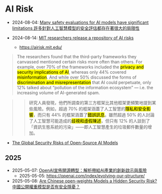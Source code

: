 # AI Risk

- 2024-08-04: [Many safety evaluations for AI models have significant limitations 許多針對人工智慧模型的安全評估都存在著很大的局限性](https://techcrunch.com/2024/08/04/many-safety-evaluations-for-ai-models-have-significant-limitations/)

- 2024-08-14: [MIT researchers release a repository of AI risks](https://techcrunch.com/2024/08/14/mit-researchers-release-a-repository-of-ai-risks/)
  - https://airisk.mit.edu/

> The researchers found that the third-party frameworks they canvassed mentioned certain risks more often than others. For example, over 70% of the frameworks included the <mark>privacy and security implications of AI</mark>, whereas only 44% covered <mark>misinformation</mark>. And while over 50% discussed the forms of <mark>discrimination and misrepresentation</mark> that AI could perpetuate, only 12% talked about “pollution of the information ecosystem” — i.e. the increasing volume of AI-generated spam.

>> 研究人員發現，他們所調查的第三方框架比其他框架更頻繁地提到某些風險。例如，超過 70% 的框架涵蓋了人工智慧的<mark>隱私和安全影響</mark>，而只有 44% 的框架涵蓋了<mark>錯誤訊息</mark>。雖然超過 50% 的人討論了人工智慧可能造成的<mark>歧視和虛假陳述</mark>，但只有 12% 的人談到了「資訊生態系統的污染」——即人工智慧產生的垃圾郵件數量的增加。

- [The Global Security Risks of Open-Source AI Models](https://www.globalcenter.ai/analysis/articles/the-global-security-risks-of-open-source-ai-models)

## 2025

- 2025-05-07: [OpenAI宣佈開源轉型：解析帶給AI產業的創新啟示與風險](https://blog.starrocket.io/posts/openai-open-source-shift-risks-opportunities/)
  - 2025-05-05: https://openai.com/index/evolving-our-structure/
- 2025-05-08: [Are Chinese open-weights Models a Hidden Security Risk? 中國公開權重模型是否有安全隱憂？](https://open.substack.com/pub/gradientflow/p/are-chinese-open-weights-models-a)